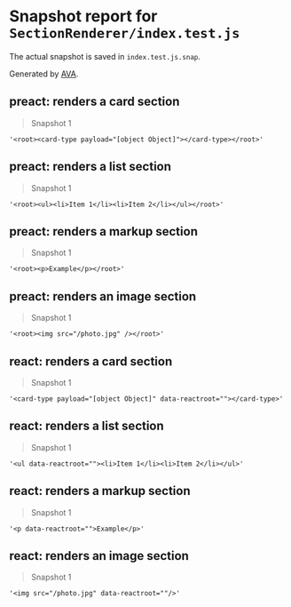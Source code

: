 # Snapshot report for `SectionRenderer/index.test.js`

The actual snapshot is saved in `index.test.js.snap`.

Generated by [AVA](https://ava.li).

## preact: renders a card section

> Snapshot 1

    '<root><card-type payload="[object Object]"></card-type></root>'

## preact: renders a list section

> Snapshot 1

    '<root><ul><li>Item 1</li><li>Item 2</li></ul></root>'

## preact: renders a markup section

> Snapshot 1

    '<root><p>Example</p></root>'

## preact: renders an image section

> Snapshot 1

    '<root><img src="/photo.jpg" /></root>'

## react: renders a card section

> Snapshot 1

    '<card-type payload="[object Object]" data-reactroot=""></card-type>'

## react: renders a list section

> Snapshot 1

    '<ul data-reactroot=""><li>Item 1</li><li>Item 2</li></ul>'

## react: renders a markup section

> Snapshot 1

    '<p data-reactroot="">Example</p>'

## react: renders an image section

> Snapshot 1

    '<img src="/photo.jpg" data-reactroot=""/>'
